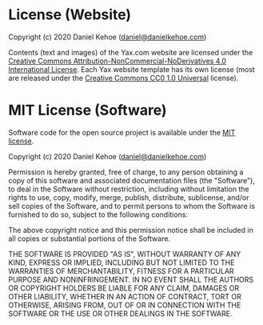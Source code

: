 # License (Website)

Copyright (c) 2020 Daniel Kehoe ([daniel@danielkehoe.com](mailto:daniel@danielkehoe.com))

Contents (text and images) of the Yax.com website are licensed under the [Creative Commons Attribution-NonCommercial-NoDerivatives 4.0 International License](https://www.tldrlegal.com/l/ccncnd). Each Yax website template has its own license (most are released under the [Creative Commons CC0 1.0 Universal](https://www.tldrlegal.com/l/cc0-1.0) license).

# MIT License (Software)

Software code for the open source project is available under the [MIT license](https://www.tldrlegal.com/l/mit).

Copyright (c) 2020 Daniel Kehoe ([daniel@danielkehoe.com](mailto:daniel@danielkehoe.com))

Permission is hereby granted, free of charge, to any person obtaining a copy
of this software and associated documentation files (the "Software"), to deal
in the Software without restriction, including without limitation the rights
to use, copy, modify, merge, publish, distribute, sublicense, and/or sell
copies of the Software, and to permit persons to whom the Software is
furnished to do so, subject to the following conditions:

The above copyright notice and this permission notice shall be included in all
copies or substantial portions of the Software.

THE SOFTWARE IS PROVIDED "AS IS", WITHOUT WARRANTY OF ANY KIND, EXPRESS OR
IMPLIED, INCLUDING BUT NOT LIMITED TO THE WARRANTIES OF MERCHANTABILITY,
FITNESS FOR A PARTICULAR PURPOSE AND NONINFRINGEMENT. IN NO EVENT SHALL THE
AUTHORS OR COPYRIGHT HOLDERS BE LIABLE FOR ANY CLAIM, DAMAGES OR OTHER
LIABILITY, WHETHER IN AN ACTION OF CONTRACT, TORT OR OTHERWISE, ARISING FROM,
OUT OF OR IN CONNECTION WITH THE SOFTWARE OR THE USE OR OTHER DEALINGS IN THE
SOFTWARE.
